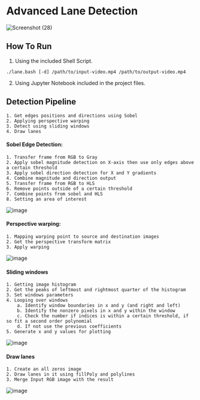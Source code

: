 # Advanced Lane Detection
![Screenshot (28)](https://user-images.githubusercontent.com/11968453/169869874-4e3dede0-be50-4097-9f4b-7f663935dd67.png)

## How To Run
1. Using the included Shell Script.

`./lane.bash [-d] /path/to/input-video.mp4 /path/to/output-video.mp4`


2. Using Jupyter Notebook included in the project files.
## Detection Pipeline
    1. Get edges positions and directions using Sobel
    2. Applying perspective warping
    3. Detect using sliding windows
    4. Draw lanes
#### Sobel Edge Detection:
    1. Transfer frame from RGB to Gray 
    2. Apply sobel magnitude detection on X-axis then use only edges above a certain threshold
    3. Apply sobel direction detection for X and Y gradients 
    4. Combine magnitude and direction output
    5. Transfer frame from RGB to HLS
    6. Remove points outside of a certain threshold
    7. Combine points from sobel and HLS 
    8. Setting an area of interest 
![image](https://user-images.githubusercontent.com/11968453/164149694-6e3093a1-97e3-45f9-aacd-a77c8d66e4e5.png)

#### Perspective warping:
    1. Mapping warping point to source and destination images
    2. Get the perspective transform matrix
    3. Apply warping
![image](https://user-images.githubusercontent.com/11968453/164149475-75cd9bee-ae30-49b9-8de8-75f91777a151.png)

#### Sliding windows
    1. Getting image histogram
    2. Get the peaks of leftmost and rightmost quarter of the histogram
    3. Set windows parameters
    4. Looping over windows 
        a. Identify window boundaries in x and y (and right and left)
        b. Identify the nonzero pixels in x and y within the window
        c. Check the number if indices is within a certain threshold, if so fit a second order polynomial
        d. If not use the previous coefficients 
    5. Generate x and y values for plotting

![image](https://user-images.githubusercontent.com/11968453/164149983-d6e30b59-2bda-41a0-92bd-c015f4569968.png)

#### Draw lanes 
    1. Create an all zeros image 
    2. Draw lanes in it using fillPoly and polylines
    3. Merge Input RGB image with the result
![image](https://user-images.githubusercontent.com/11968453/164150069-be555cd8-4519-42aa-8cf6-e8c9ad57ed32.png)


